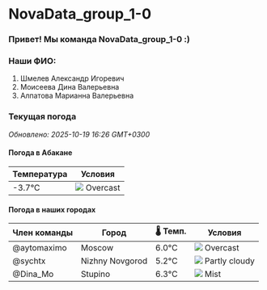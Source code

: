 # NovaData_group_1-0
### Привет! Мы команда NovaData_group_1-0 :)

### Наши ФИО:
1. Шмелев Александр Игоревич
2. Моисеева Дина Валерьевна
3. Алпатова Марианна Валерьевна

### Текущая погода
<!-- WEATHER:START -->
_Обновлено: 2025-10-19 16:26 GMT+0300_

#### Погода в Абакане

| Температура | Условия |
|-------------|----------|
| -3.7°C     | ![](https://cdn.weatherapi.com/weather/64x64/night/122.png) Overcast |

#### Погода в наших городах

| Член команды  | Город               | 🌡️ Темп.  | Условия          |
|---------------|---------------------|-----------|--------------------|
| @aytomaximo    | Moscow              |    6.0°C | ![](https://cdn.weatherapi.com/weather/64x64/day/122.png) Overcast     |
| @sychtx        | Nizhny Novgorod     |    5.2°C | ![](https://cdn.weatherapi.com/weather/64x64/day/116.png) Partly cloudy |
| @Dina_Mo       | Stupino             |    6.3°C | ![](https://cdn.weatherapi.com/weather/64x64/day/143.png) Mist         |

<!-- WEATHER:END -->
